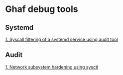 # Ghaf debug tools

## Systemd
[1. Syscall filtering of a systemd service using audit tool](./systemd.md#Syscall-filtering-of-a-systemd-service-using-audit-tool:)


## Audit
[1. Network subsystem hardening using sysctl](./audit.md#Network-subsystem-hardening-report-using-sysctl:)
